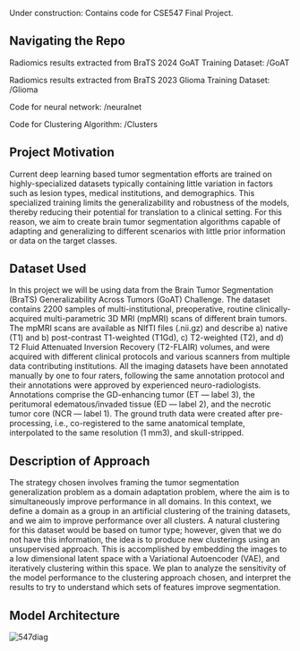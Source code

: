 Under construction: Contains code for CSE547 Final Project.

## Navigating the Repo
Radiomics results extracted from BraTS 2024 GoAT Training Dataset: /GoAT

Radiomics results extracted from BraTS 2023 Glioma Training Dataset: /Glioma

Code for neural network: /neuralnet

Code for Clustering Algorithm: /Clusters


## Project Motivation
Current deep learning based tumor segmentation efforts are trained on highly-specialized datasets typically 
containing little variation in factors such as lesion types, medical institutions, and demographics. This 
specialized training limits the generalizability and robustness of the models, thereby reducing their potential 
for translation to a clinical setting.  For this reason, we aim to create brain tumor segmentation algorithms 
capable of adapting and generalizing to different scenarios with little prior information or data on the target classes.

## Dataset Used
In this project we will be using data from the Brain Tumor Segmentation (BraTS) Generalizability Across
Tumors (GoAT) Challenge. The dataset contains 2200 samples of multi-institutional, preoperative, routine 
clinically-acquired multi-parametric 3D MRI (mpMRI) scans of different
brain tumors. The mpMRI scans are available as NIfTI files (.nii.gz) and describe a) native
(T1) and b) post-contrast T1-weighted (T1Gd), c) T2-weighted (T2), and d) T2 Fluid Attenuated 
Inversion Recovery (T2-FLAIR) volumes, and were acquired with different clinical
protocols and various scanners from multiple data contributing institutions. All the imaging
datasets have been annotated manually by one to four raters, following the same annotation
protocol and their annotations were approved by experienced neuro-radiologists. Annotations
comprise the GD-enhancing tumor (ET — label 3), the peritumoral edematous/invaded
tissue (ED — label 2), and the necrotic tumor core (NCR — label 1).
The ground truth data were created after pre-processing, i.e., co-registered to the same
anatomical template, interpolated to the same resolution (1 mm3), and skull-stripped.

## Description of Approach
The strategy chosen involves framing the tumor segmentation generalization problem as a domain adaptation problem, where
the aim is to simultaneously improve performance in all domains. In this context, we 
define a domain as a group in an artificial clustering of the training datasets, and we aim to improve performance
over all clusters. A natural clustering for this dataset would be based on tumor type; however, given that we 
do not have this information, the idea is to produce new clusterings using an unsupervised approach. This is accomplished by
embedding the images to a low dimensional latent space with a Variational Autoencoder (VAE), and iteratively clustering within this
space. We plan to analyze the sensitivity of the model performance to the clustering approach chosen, and interpret the 
results to try to understand which sets of features improve segmentation.


## Model Architecture
![547diag](https://github.com/user-attachments/assets/20aefd25-48b3-4332-b38d-50ba7fadb050)


